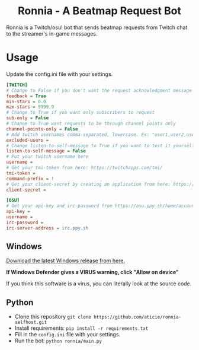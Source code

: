 <div align="center">

# Ronnia - A Beatmap Request Bot

</div>

Ronnia is a Twitch/osu! bot that sends beatmap requests from Twitch chat to the streamer's in-game messages.

# Usage

Update the config.ini file with your settings.

```ini
[TWITCH]
# Change to False if you don't want the request acknowledgment message on Twitch chat.
feedback = True
min-stars = 0.0
max-stars = 9999.9
# Change to True if you want only subscribers to request
sub-only = False
# Change to True want requests to be through channel points only
channel-points-only = False
# Add twitch usernames comma-separated, lowercase. Ex: "user1,user2,user3"
excluded-users = 
# Change listen-to-self-message to True if you want to test it yourself
listen-to-self-message = False
# Put your twitch username here
username = 
# Get your tmi-token from here: https://twitchapps.com/tmi/
tmi-token = 
command-prefix = !
# Get your client-secret by creating an application from here: https://dev.twitch.tv/console
client-secret =

[OSU]
# Get your api-key and irc-password from https://osu.ppy.sh/home/account/edit at the bottom
api-key = 
username = 
irc-password = 
irc-server-address = irc.ppy.sh
```

## Windows

[Download the latest Windows release from here.](https://github.com/aticie/ronnia-selfhost/releases)

**If Windows Defender gives a VIRUS warning, click "Allow on device"**

If you think this software is a virus, you can literally look at the source code.

## Python

- Clone this repository `git clone https://github.com/aticie/ronnia-selfhost.git`
- Install requirements: `pip install -r requirements.txt`
- Fill in the `config.ini` file with your settings.
- Run the bot: `python ronnia/main.py`
